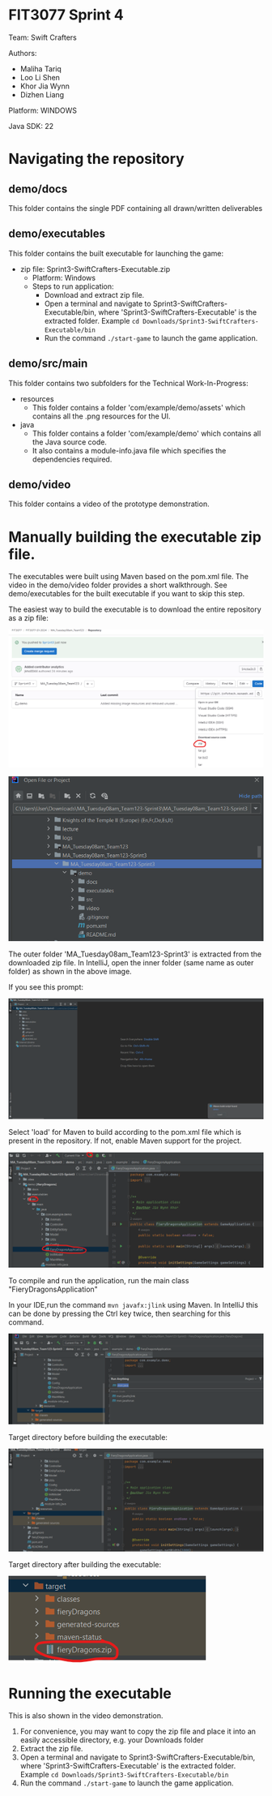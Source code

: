 # FIT3077 Sprint 4
Team: Swift Crafters

Authors:
- Maliha Tariq
- Loo Li Shen
- Khor Jia Wynn
- Dizhen Liang

Platform: WINDOWS 

Java SDK: 22

# Navigating the repository
## demo/docs
This folder contains the single PDF containing all drawn/written deliverables

## demo/executables

This folder contains the built executable for launching the game:
- zip file: Sprint3-SwiftCrafters-Executable.zip
  - Platform: Windows
  - Steps to run application:
    - Download and extract zip file.
    - Open a terminal and navigate to Sprint3-SwiftCrafters-Executable/bin, where 'Sprint3-SwiftCrafters-Executable' is the extracted folder. Example ```cd Downloads/Sprint3-SwiftCrafters-Executable/bin```
    - Run the command ```./start-game``` to launch the game application.

## demo/src/main
This folder contains two subfolders for the Technical Work-In-Progress:
- resources
  - This folder contains a folder 'com/example/demo/assets' which contains all the .png resources for the UI.
- java
  - This folder contains a folder 'com/example/demo' which contains all the Java source code.
  - It also contains a module-info.java file which specifies the dependencies required.


## demo/video
This folder contains a video of the prototype demonstration.


# Manually building the executable zip file. 
The executables were built using Maven based on the pom.xml file. The video in the demo/video folder provides a short walkthrough.
See demo/executables for the built executable if you want to skip this step.

The easiest way to build the executable is to download the entire repository as a zip file:

![Alt text](image-1.png)

![Alt text](image.png)

The outer folder 'MA_Tuesday08am_Team123-Sprint3' is extracted from the downloaded zip file.
In IntelliJ, open the inner folder (same name as outer folder) as shown in the above image.

If you see this prompt:

![Alt text](image-2.png)

Select 'load' for Maven to build according to the pom.xml file which is present in the repository.
If not, enable Maven support for the project.

![Alt text](image-3.png)

To compile and run the application, run the main class "FieryDragonsApplication"


 In your IDE,run the command ```mvn javafx:jlink``` using Maven. In IntelliJ this can be done by pressing the Ctrl key twice, then searching for this command. 

 ![Alt text](image-5.png)

Target directory before building the executable:

![Alt text](image-4.png)

Target directory after building the executable:

 ![Alt text](image-6.png)

# Running the executable
This is also shown in the video demonstration.
 1. For convenience, you may want to copy the zip file and place it into an easily accessible directory, e.g. your Downloads folder
 2. Extract the zip file.
 3. Open a terminal and navigate to Sprint3-SwiftCrafters-Executable/bin, where 'Sprint3-SwiftCrafters-Executable' is the extracted folder. Example ```cd Downloads/Sprint3-SwiftCrafters-Executable/bin```
 4. Run the command ```./start-game``` to launch the game application.


